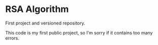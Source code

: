# RSA Algorithm
First project and versioned repository.

This code is my first public project, so I'm sorry if it contains too many errors.
